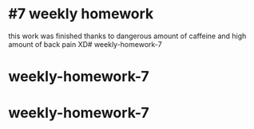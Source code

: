 # #7 weekly homework

this work was finished thanks to dangerous amount of caffeine and high amount of back pain XD# weekly-homework-7
# weekly-homework-7
# weekly-homework-7
